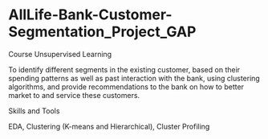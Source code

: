 # AllLife-Bank-Customer-Segmentation_Project_GAP

Course Unsupervised Learning

To identify different segments in the existing customer, based on their spending patterns as well as past interaction with the bank, using clustering algorithms, and provide recommendations to the bank on how to better market to and service these customers.

Skills and Tools

EDA, Clustering (K-means and Hierarchical), Cluster Profiling
